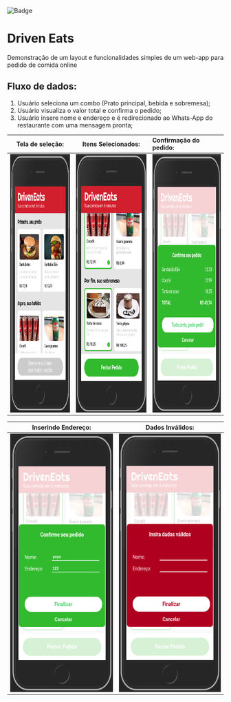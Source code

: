 ![Badge](https://img.shields.io/static/v1?label=JavaScript&message=JS&color=EFD81D&style=for-the-badge&logo=javascript)

# Driven Eats

Demonstração de um layout e funcionalidades simples de um web-app para pedido de comida online

## Fluxo de dados:
1. Usuário seleciona um combo (Prato principal, bebida e sobremesa);
2. Usuário visualiza o valor total e confirma o pedido;
3. Usuário insere nome e endereço e é redirecionado ao Whats-App do restaurante com uma mensagem pronta;

Tela de seleção:           |  Itens Selecionados:      | Confirmação do pedido: 
:-------------------------:|:-------------------------:|:-------------------------
<img src="./assets/layout.png" height="600px">   |  <img src="./assets/selecionados.png" height="600px"> | <img src="./assets/confirmacaoPedido.png" height="600px"> 



Inserindo Endereço:        |  Dados Inválidos:      
:-------------------------:|:-------------------------:
<img src="./assets/endereco.png" height="600px">   |  <img src="./assets/erro.png" height="600px"> 
